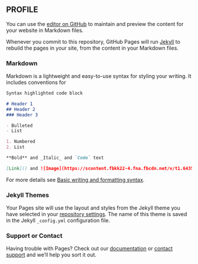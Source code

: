 ## PROFILE

You can use the [editor on GitHub](https://github.com/Waritz/waritsara_107_Project2/edit/gh-pages/index.md) to maintain and preview the content for your website in Markdown files.

Whenever you commit to this repository, GitHub Pages will run [Jekyll](https://jekyllrb.com/) to rebuild the pages in your site, from the content in your Markdown files.

### Markdown

Markdown is a lightweight and easy-to-use syntax for styling your writing. It includes conventions for

```markdown
Syntax highlighted code block

# Header 1
## Header 2
### Header 3

- Bulleted
- List

1. Numbered
2. List

**Bold** and _Italic_ and `Code` text

[Link]() and ![Image](https://scontent.fbkk22-4.fna.fbcdn.net/v/t1.6435-9/80056501_748472435635709_8815243551236423680_n.jpg?_nc_cat=109&ccb=1-5&_nc_sid=174925&_nc_eui2=AeElBDCkFAW3wZn2sfLRPONWUHzW3seHHtNQfNbex4ce04cdFieEXqVfjb9Yc7jGCMPzGy4x831hodqQkSvoA5aG&_nc_ohc=AhB8G0HdDoQAX-b7ZI2&_nc_oc=AQn3GIFXc0Oi04B88Yn-dqGJFQ2Cm2R2ONs4knuiEqr4Wg_7ChzrTo_WS9kP0rbXRIA&_nc_ht=scontent.fbkk22-4.fna&oh=433fcfc069e34383c6778a9367dc6316&oe=61CC7FFE)
```

For more details see [Basic writing and formatting syntax](https://docs.github.com/en/github/writing-on-github/getting-started-with-writing-and-formatting-on-github/basic-writing-and-formatting-syntax).

### Jekyll Themes

Your Pages site will use the layout and styles from the Jekyll theme you have selected in your [repository settings](https://github.com/Waritz/waritsara_107_Project2/settings/pages). The name of this theme is saved in the Jekyll `_config.yml` configuration file.

### Support or Contact

Having trouble with Pages? Check out our [documentation](https://docs.github.com/categories/github-pages-basics/) or [contact support](https://support.github.com/contact) and we’ll help you sort it out.
